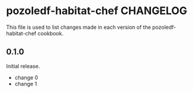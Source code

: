 # pozoledf-habitat-chef CHANGELOG

This file is used to list changes made in each version of the pozoledf-habitat-chef cookbook.

## 0.1.0

Initial release.

- change 0
- change 1
